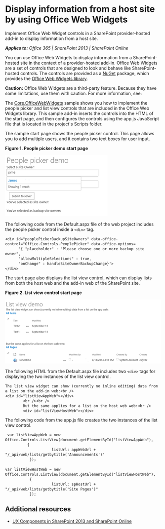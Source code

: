 
# Display information from a host site by using Office Web Widgets
Implement Office Web Widget controls in a SharePoint provider-hosted add-in to display information from a host site.

 _**Applies to:** Office 365 | SharePoint 2013 | SharePoint Online_

You can use Office Web Widgets to display information from a SharePoint-hosted site in the context of a provider-hosted add-in. Office Web Widgets are a set of controls that are designed to look and behave like SharePoint-hosted controls. The controls are provided as a [NuGet](https://www.nuget.org/) package, which provides the [Office Web Widgets library](http://www.nuget.org/packages/Microsoft.Office.WebWidgets.Experimental/).

 **Caution:**  Office Web Widgets are a third-party feature. Because they have some limitations, use them with caution. For more information, see:

The [Core.OfficeWebWidgets](https://github.com/OfficeDev/PnP/tree/dev/Components/Core.OfficeWebWidgets) sample shows you how to implement the people picker and list view controls that are included in the Office Web Widgets library. This sample add-in inserts the controls into the HTML of the start page, and then configures the controls using the app.js JavaScript file that is located in the project's Scripts folder.

The sample start page shows the people picker control. This page allows you to add multiple users, and it contains two text boxes for user input.

**Figure 1. People picker demo start page**

![People picker demo launch page](media/display-information-from-a-host-site-by-using-office-web-widgets/2d6c1585-9615-45c4-b931-a2e0e7d57b3d.png)

The following code from the Default.aspx file of the web project includes the people picker control inside a  `<div>` tag.



```
<div id="peoplePickerBackupSiteOwners" data-office-control="Office.Controls.PeoplePicker" data-office-options=
      '{ "placeholder" : "Please choose one or more backup site owner", 
      "allowMultipleSelections" : true,
      "onChange" : handleSiteOwnerBackupChange}'>
</div>

```

The start page also displays the list view control, which can display lists from both the host web and the add-in web of the SharePoint site.

**Figure 2. List view control start page**


![List view control launch page](media/display-information-from-a-host-site-by-using-office-web-widgets/c8bc86d4-6cae-4dc0-94a4-97a0e5a49c7d.png)

The following HTML from the Default.aspx file includes two  `<div>` tags for displaying the two instances of the list view control.



```
The list view widget can show (currently no inline editing) data from a list on the add-in web:<br />
<div id="listViewAppWeb"></div>
        <br /><br />
        But the same applies for a list on the host web web:<br />
        <div id="listViewHostWeb"></div>

```

The following code from the app.js file creates the two instances of the list view control.



```
 var listViewAppWeb = new Office.Controls.ListView(document.getElementById("listViewAppWeb"),
          {
                     listUrl: appWebUrl + "/_api/web/lists/getbytitle('Announcements')"
           });

var listViewHostWeb = new Office.Controls.ListView(document.getElementById("listViewHostWeb"),
           {
                     listUrl: spHostUrl + "/_api/web/lists/getbytitle('Site Pages')"
           });

```


## Additional resources
<a name="bk_addresources"> </a>


- [UX Components in SharePoint 2013 and SharePoint Online](ux-components-in-sharepoint-2013-and-sharepoint-online.md)
    
